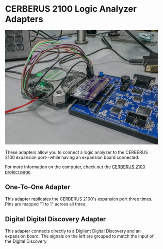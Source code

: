 # CERBERUS 2100 Logic Analyzer Adapters
![Digital Discovery Adapter Connected](images/CERBERUS_2100_Digital_Discovery_Adapter.jpg)

These adapters allow you to connect a logic analyzer to the CERBERUS 2100 expansion port--while having an expansion board connected.

For more information on the computer, check out the [CERBERUS 2100 project page](https://www.thebyteattic.com/p/cerberus-2100.html).

## One-To-One Adapter 
This adapter replicates the CERBERUS 2100's expansion port three times. Pins are mapped "1 to 1" across all three.

## Digital Digital Discovery Adapter
This adapter connects directly to a Digilent Digital Discovery and an expansion board. The signals on the left are grouped to match the input of the Digital Discovery.